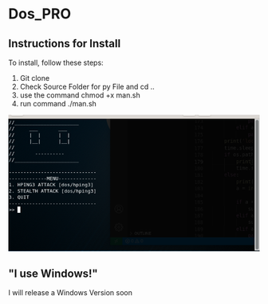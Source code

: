 # Dos_PRO
## Instructions for Install
To install, follow these steps:
  1. Git clone
  2. Check Source Folder for py File and cd ..
  3. use the command chmod +x man.sh
  4. run command ./man.sh
  
  ![image](https://raw.githubusercontent.com/Ben-a-mations/Dos_PRO/main/images/new.png)
  

## "I use Windows!"
  I will release a Windows Version soon

